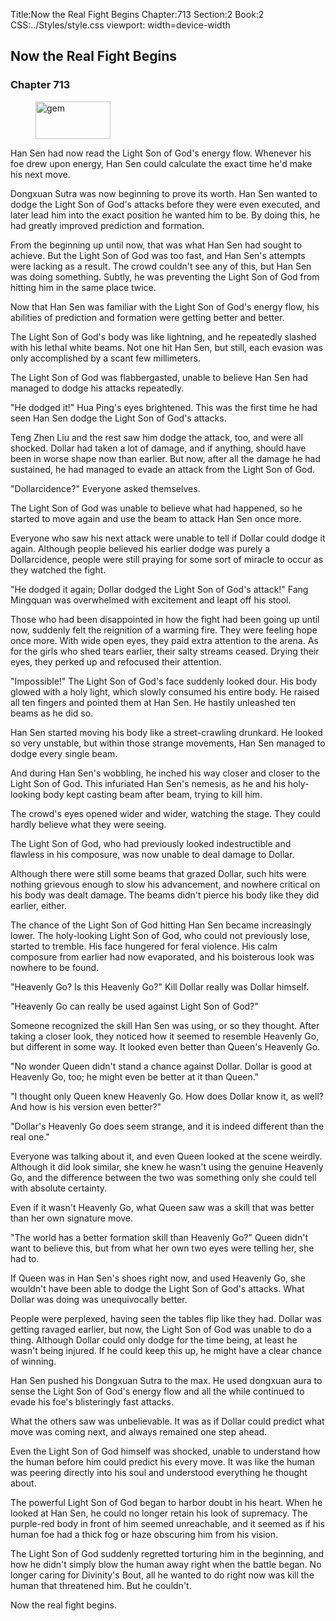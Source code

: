 Title:Now the Real Fight Begins 
Chapter:713 
Section:2 
Book:2 
CSS:../Styles/style.css 
viewport: width=device-width
  
## Now the Real Fight Begins
### Chapter 713 
<figure>
	<img src="../Images/gem.gif" alt="gem" id="gem" width="120" height="60" />
</figure>
  

  
  Han Sen had now read the Light Son of God's energy flow. Whenever his foe drew upon energy, Han Sen could calculate the exact time he'd make his next move.

Dongxuan Sutra was now beginning to prove its worth. Han Sen wanted to dodge the Light Son of God's attacks before they were even executed, and later lead him into the exact position he wanted him to be. By doing this, he had greatly improved prediction and formation.

From the beginning up until now, that was what Han Sen had sought to achieve. But the Light Son of God was too fast, and Han Sen's attempts were lacking as a result. The crowd couldn't see any of this, but Han Sen was doing something. Subtly, he was preventing the Light Son of God from hitting him in the same place twice.

Now that Han Sen was familiar with the Light Son of God's energy flow, his abilities of prediction and formation were getting better and better.

The Light Son of God's body was like lightning, and he repeatedly slashed with his lethal white beams. Not one hit Han Sen, but still, each evasion was only accomplished by a scant few millimeters.

The Light Son of God was flabbergasted, unable to believe Han Sen had managed to dodge his attacks repeatedly.

"He dodged it!" Hua Ping's eyes brightened. This was the first time he had seen Han Sen dodge the Light Son of God's attacks.

Teng Zhen Liu and the rest saw him dodge the attack, too, and were all shocked. Dollar had taken a lot of damage, and if anything, should have been in worse shape now than earlier. But now, after all the damage he had sustained, he had managed to evade an attack from the Light Son of God.

"Dollarcidence?" Everyone asked themselves.

The Light Son of God was unable to believe what had happened, so he started to move again and use the beam to attack Han Sen once more.

Everyone who saw his next attack were unable to tell if Dollar could dodge it again. Although people believed his earlier dodge was purely a Dollarcidence, people were still praying for some sort of miracle to occur as they watched the fight.

"He dodged it again; Dollar dodged the Light Son of God's attack!" Fang Mingquan was overwhelmed with excitement and leapt off his stool.

Those who had been disappointed in how the fight had been going up until now, suddenly felt the reignition of a warming fire. They were feeling hope once more. With wide open eyes, they paid extra attention to the arena. As for the girls who shed tears earlier, their salty streams ceased. Drying their eyes, they perked up and refocused their attention.

"Impossible!" The Light Son of God's face suddenly looked dour. His body glowed with a holy light, which slowly consumed his entire body. He raised all ten fingers and pointed them at Han Sen. He hastily unleashed ten beams as he did so.

Han Sen started moving his body like a street-crawling drunkard. He looked so very unstable, but within those strange movements, Han Sen managed to dodge every single beam.

And during Han Sen's wobbling, he inched his way closer and closer to the Light Son of God. This infuriated Han Sen's nemesis, as he and his holy-looking body kept casting beam after beam, trying to kill him.

The crowd's eyes opened wider and wider, watching the stage. They could hardly believe what they were seeing.

The Light Son of God, who had previously looked indestructible and flawless in his composure, was now unable to deal damage to Dollar.

Although there were still some beams that grazed Dollar, such hits were nothing grievous enough to slow his advancement, and nowhere critical on his body was dealt damage. The beams didn't pierce his body like they did earlier, either.

The chance of the Light Son of God hitting Han Sen became increasingly lower. The holy-looking Light Son of God, who could not previously lose, started to tremble. His face hungered for feral violence. His calm composure from earlier had now evaporated, and his boisterous look was nowhere to be found.

"Heavenly Go? Is this Heavenly Go?" Kill Dollar really was Dollar himself.

"Heavenly Go can really be used against Light Son of God?"

Someone recognized the skill Han Sen was using, or so they thought. After taking a closer look, they noticed how it seemed to resemble Heavenly Go, but different in some way. It looked even better than Queen's Heavenly Go.

"No wonder Queen didn't stand a chance against Dollar. Dollar is good at Heavenly Go, too; he might even be better at it than Queen."

"I thought only Queen knew Heavenly Go. How does Dollar know it, as well? And how is his version even better?"

"Dollar's Heavenly Go does seem strange, and it is indeed different than the real one."

Everyone was talking about it, and even Queen looked at the scene weirdly. Although it did look similar, she knew he wasn't using the genuine Heavenly Go, and the difference between the two was something only she could tell with absolute certainty.

Even if it wasn't Heavenly Go, what Queen saw was a skill that was better than her own signature move.

"The world has a better formation skill than Heavenly Go?" Queen didn't want to believe this, but from what her own two eyes were telling her, she had to.

If Queen was in Han Sen's shoes right now, and used Heavenly Go, she wouldn't have been able to dodge the Light Son of God's attacks. What Dollar was doing was unequivocally better.

People were perplexed, having seen the tables flip like they had. Dollar was getting ravaged earlier, but now, the Light Son of God was unable to do a thing. Although Dollar could only dodge for the time being, at least he wasn't being injured. If he could keep this up, he might have a clear chance of winning.

Han Sen pushed his Dongxuan Sutra to the max. He used dongxuan aura to sense the Light Son of God's energy flow and all the while continued to evade his foe's blisteringly fast attacks.

What the others saw was unbelievable. It was as if Dollar could predict what move was coming next, and always remained one step ahead.

Even the Light Son of God himself was shocked, unable to understand how the human before him could predict his every move. It was like the human was peering directly into his soul and understood everything he thought about.

The powerful Light Son of God began to harbor doubt in his heart. When he looked at Han Sen, he could no longer retain his look of supremacy. The purple-red body in front of him seemed unreachable, and it seemed as if his human foe had a thick fog or haze obscuring him from his vision.

The Light Son of God suddenly regretted torturing him in the beginning, and how he didn't simply blow the human away right when the battle began. No longer caring for Divinity's Bout, all he wanted to do right now was kill the human that threatened him. But he couldn't.

Now the real fight begins.
